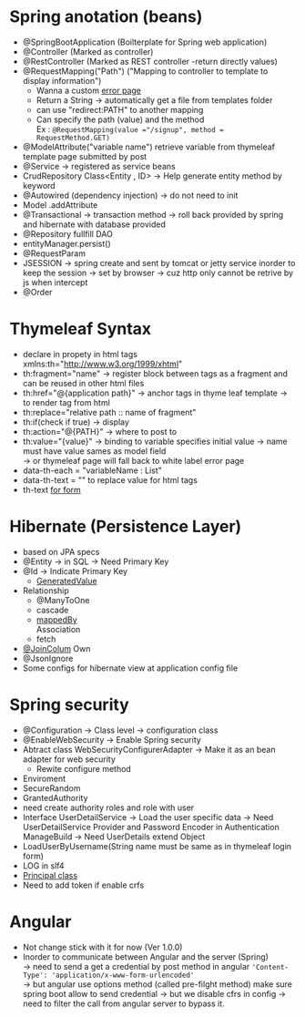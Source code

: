 # Spring anotation (beans)

- @SpringBootApplication (Boilterplate for Spring web application)
- @Controller (Marked as controller)
- @RestController (Marked as REST controller -return directly values)
- @RequestMapping("Path") ("Mapping to controller to template to display information")
  - Wanna a custom [error page](https://www.baeldung.com/spring-boot-custom-error-page)
  - Return a String -> automatically get a file from templates folder
  - can use "redirect:PATH" to another mapping
  - Can specify the path (value) and the method
    <br>Ex : `@RequestMapping(value ="/signup", method = RequestMethod.GET)`
- @ModelAttribute("variable name") retrieve variable from thymeleaf template page submitted by post
- @Service -> registered as service beans
- CrudRepository Class<Entity , ID> -> Help generate entity method by keyword
- @Autowired (dependency injection) -> do not need to init
- Model .addAttribute
- @Transactional -> transaction method -> roll back provided by spring and hibernate with database provided
- @Repository fullfill DAO
- entityManager.persist()
- @RequestParam
- JSESSION -> spring create and sent by tomcat or jetty service inorder to keep the session -> set by browser -> cuz http only cannot be retrive by js when intercept
- @Order

# Thymeleaf Syntax

- declare in propety in html tags xmlns:th="http://www.w3.org/1999/xhtml"
- th:fragment="name" -> register block between tags as a fragment and can be reused in other html files
- th:href="@{application path}" -> anchor tags in thyme leaf template -> to render tag from html
- th:replace="relative path :: name of fragment"
- th:if(check if true) -> display
- th:action="@{PATH}" -> where to post to
- th:value="{value}" -> binding to variable specifies initial value -> name must have value sames as model field
  <br> -> or thymeleaf page will fall back to white label error page
- data-th-each = "variableName : List"
- data-th-text = "" to replace value for html tags
- th-text [for form](https://stackoverflow.com/questions/62098700/whats-the-difference-between-data-th-text-and-thtext-in-spring-thymeleaf)

# Hibernate (Persistence Layer)

- based on JPA specs
- @Entity -> in SQL -> Need Primary Key
- @Id -> Indicate Primary Key
  - [GeneratedValue](https://www.objectdb.com/java/jpa/entity/generated)
- Relationship
  - @ManyToOne
  - cascade
  - [mappedBy](https://www.baeldung.com/jpa-joincolumn-vs-mappedby)
    <br> Association
  - fetch
- [@JoinColum](https://www.baeldung.com/jpa-join-column) Own
- @JsonIgnore
- Some configs for hibernate view at application config file

# Spring security

- @Configuration -> Class level -> configuration class
- @EnableWebSecurity -> Enable Spring security
- Abtract class WebSecurityConfigurerAdapter -> Make it as an bean adapter for web security
  - Rewite configure method
- Enviroment
- SecureRandom
- GrantedAuthority
- need create authority roles and role with user
- Interface UserDetailService -> Load the user specific data -> Need UserDetailService Provider and Password Encoder in Authentication ManageBuild -> Need UserDetails extend Object
- LoadUserByUsername(String name must be same as in thymeleaf login form)
- LOG in slf4
- [Principal class](https://stackoverflow.com/questions/37499307/whats-the-principal-in-spring-security)
- Need to add token if enable crfs

# Angular

- Not change stick with it for now (Ver 1.0.0)
- Inorder to communicate between Angular and the server (Spring) <br>
  -> need to send a get a credential by post method in angular `'Content-Type': 'application/x-www-form-urlencoded'` <br>
  -> but angular use options method (called pre-filght method) make sure spring boot allow to send credential -> but we disable cfrs in config -> need to filter the call from angular server to bypass it.
